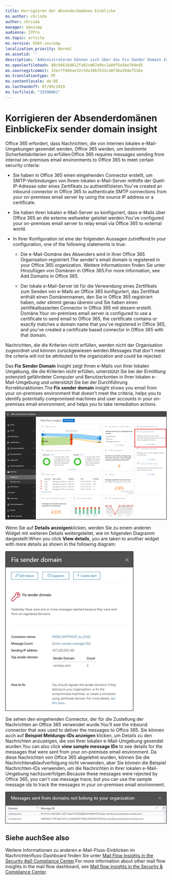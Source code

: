 ```yaml
---
title: Korrigieren der Absenderdomänen Einblicke
ms.author: chrisda
author: chrisda
manager: dansimp
audience: ITPro
ms.topic: article
ms.service: O365-seccomp
localization_priority: Normal
ms.assetid: ''
description: 'Administratoren können sich über das Fix Sender Domain Insight im Nachrichtenfluss-Dashboard im Security #a0 Compliance Center informieren.'
ms.openlocfilehash: 89c94616d612fa02c067e0bc2a89f5a3be704ed5
ms.sourcegitcommit: 32ecff689ae32c59a39b7633ca0f36a304e7516e
ms.translationtype: MT
ms.contentlocale: de-DE
ms.lasthandoff: 07/09/2019
ms.locfileid: "35598061"
---
```

# <a name="fix-sender-domain-insight"></a><span data-ttu-id="8139e-103">Korrigieren der Absenderdomänen Einblicke</span><span class="sxs-lookup"><span data-stu-id="8139e-103">Fix sender domain insight</span></span>

<span data-ttu-id="8139e-104">Office 365 erfordert, dass Nachrichten, die von internen lokalen e-Mail-Umgebungen gesendet werden, Office 365 werden, um bestimmte Sicherheitskriterien zu erfüllen:</span><span class="sxs-lookup"><span data-stu-id="8139e-104">Office 365 requires messages sending from internal on-premises email environments to Office 365 to meet certain security criteria:</span></span>

- <span data-ttu-id="8139e-105">Sie haben in Office 365 einen eingehenden Connector erstellt, um SMTP-Verbindungen von Ihrem lokalen e-Mail-Server mithilfe der Quell-IP-Adresse oder eines Zertifikats zu authentifizieren.</span><span class="sxs-lookup"><span data-stu-id="8139e-105">You've created an inbound connector in Office 365 to authenticate SMTP connections from your on-premises email server by using the source IP address or a certificate.</span></span>

- <span data-ttu-id="8139e-106">Sie haben ihren lokalen e-Mail-Server so konfiguriert, dass e-Mails über Office 365 an die externe weltweiter geleitet werden.</span><span class="sxs-lookup"><span data-stu-id="8139e-106">You've configured your on-premises email server to relay email via Office 365 to external world.</span></span>

- <span data-ttu-id="8139e-107">In Ihrer Konfiguration ist eine der folgenden Aussagen zutreffend:</span><span class="sxs-lookup"><span data-stu-id="8139e-107">In your configuration, one of the following statements is true:</span></span>

  - <span data-ttu-id="8139e-108">Die e-Mail-Domäne des Absenders wird in Ihrer Office 365 Organisation registriert.</span><span class="sxs-lookup"><span data-stu-id="8139e-108">The sender's email domain is registered in your Office 365 organization.</span></span> <span data-ttu-id="8139e-109">Weitere Informationen finden Sie unter Hinzufügen von Domänen in Office 365.</span><span class="sxs-lookup"><span data-stu-id="8139e-109">For more information, see Add Domains in Office 365.</span></span>

  - <span data-ttu-id="8139e-110">Der lokale e-Mail-Server ist für die Verwendung eines Zertifikats zum Senden von e-Mails an Office 365 konfiguriert, das Zertifikat enthält einen Domänennamen, den Sie in Office 365 registriert haben, oder stimmt genau überein und Sie haben einen zertifikatbasierten Connector in Office 365 mit diesem erstellt. Domäne.</span><span class="sxs-lookup"><span data-stu-id="8139e-110">Your on-premises email server is configured to use a certificate to send email to Office 365, the certificate contains or exactly matches a domain name that you've registered in Office 365, and you've created a certificate based connector in Office 365 with that domain.</span></span> 

<span data-ttu-id="8139e-111">Nachrichten, die die Kriterien nicht erfüllen, werden nicht der Organisation zugeordnet und können zurückgewiesen werden.</span><span class="sxs-lookup"><span data-stu-id="8139e-111">Messages that don't meet the criteria will not be attributed to the organization and could be rejected.</span></span>

<span data-ttu-id="8139e-112">Das **Fix Sender Domain** Insight zeigt Ihnen e-Mails von Ihrer lokalen Umgebung, die die Kriterien nicht erfüllen, unterstützt Sie bei der Ermittlung potenziell gefährdeter Computer und Benutzerkonten in Ihrer lokalen e-Mail-Umgebung und unterstützt Sie bei der Durchführung Korrekturaktionen.</span><span class="sxs-lookup"><span data-stu-id="8139e-112">The **Fix sender domain** insight shows you email from your on-premises environment that doesn't meet the criteria, helps you to identify potentially compromised machines and user accounts in your on-premises email environment, and helps you to take remediation actions.</span></span>

![Der Fix Sender Domain Insight im Nachrichtenfluss-Dashboard im Security #a0 Compliance Center](media/sender-domain-insight-selected.png)

<span data-ttu-id="8139e-114">Wenn Sie auf **Details anzeigen**klicken, werden Sie zu einem anderen Widget mit weiteren Details weitergeleitet, wie im folgenden Diagramm dargestellt:</span><span class="sxs-lookup"><span data-stu-id="8139e-114">When you click **View details**, you are taken to another widget with more details as shown in the following diagram:</span></span>

![Das Detail-Widget im Fix Sender Domain Insight](media/sender-domain-view-details.png)

<span data-ttu-id="8139e-116">Sie sehen den eingehenden Connector, der für die Zustellung der Nachrichten an Office 365 verwendet wurde.</span><span class="sxs-lookup"><span data-stu-id="8139e-116">You'll see the inbound connector that was used to deliver the messages to Office 365.</span></span> <span data-ttu-id="8139e-117">Sie können auch auf **Beispiel Meldungs-IDs anzeigen** klicken, um Details zu den Nachrichten anzuzeigen, die von Ihrer lokalen e-Mail-Umgebung gesendet wurden.</span><span class="sxs-lookup"><span data-stu-id="8139e-117">You can also click **view sample message IDs** to see details for the messages that were sent from your on-premises email environment.</span></span> <span data-ttu-id="8139e-118">Da diese Nachrichten von Office 365 abgelehnt wurden, können Sie die Nachrichtenablaufverfolgung nicht verwenden, aber Sie können die Beispiel Nachrichten-IDs verwenden, um die Nachrichten in Ihrer lokalen e-Mail-Umgebung nachzuverfolgen.</span><span class="sxs-lookup"><span data-stu-id="8139e-118">Because these messages were rejected by Office 365, you can't use message trace, but you can use the sample message ids to track the messages in your on-premises email environment.</span></span>

![Anzeigen von Beispiel Meldungs-IDs im Fix Sender Domain Insight](media/sender-domain-view-sample-message-ids.png)

## <a name="see-also"></a><span data-ttu-id="8139e-120">Siehe auch</span><span class="sxs-lookup"><span data-stu-id="8139e-120">See also</span></span>

<span data-ttu-id="8139e-121">Weitere Informationen zu anderen e-Mail-Fluss-Einblicken im Nachrichtenfluss-Dashboard finden Sie unter [Mail Flow Insights in the Security #a0 Compliance Center](mail-flow-insights-v2.md).</span><span class="sxs-lookup"><span data-stu-id="8139e-121">For more information about other mail flow insights in the mail flow dashboard, see [Mail flow insights in the Security & Compliance Center](mail-flow-insights-v2.md).</span></span>
